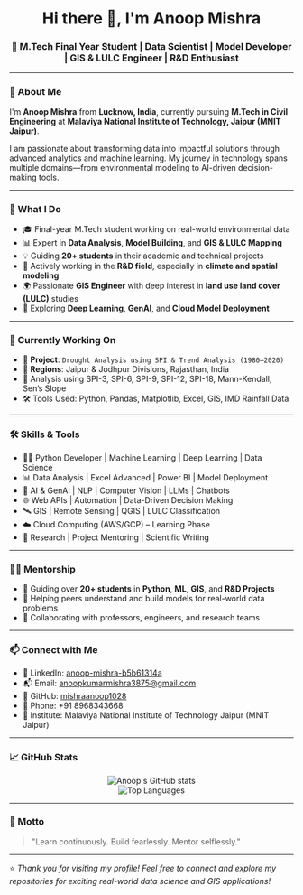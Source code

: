 <h1 align="center">Hi there 👋, I'm Anoop Mishra</h1>
<h3 align="center">
🚀 M.Tech Final Year Student | Data Scientist | Model Developer | GIS & LULC Engineer | R&D Enthusiast
</h3>

---

### 📍 About Me

I'm **Anoop Mishra** from **Lucknow, India**, currently pursuing **M.Tech in Civil Engineering** at **Malaviya National Institute of Technology, Jaipur (MNIT Jaipur)**.

I am passionate about transforming data into impactful solutions through advanced analytics and machine learning. My journey in technology spans multiple domains—from environmental modeling to AI-driven decision-making tools.

---

### 🧠 What I Do

- 🎓 Final-year M.Tech student working on real-world environmental data
- 📊 Expert in **Data Analysis**, **Model Building**, and **GIS & LULC Mapping**
- 💡 Guiding **20+ students** in their academic and technical projects
- 🔭 Actively working in the **R&D field**, especially in **climate and spatial modeling**
- 🌍 Passionate **GIS Engineer** with deep interest in **land use land cover (LULC)** studies
- 🚀 Exploring **Deep Learning**, **GenAI**, and **Cloud Model Deployment**

---

### 💼 Currently Working On

- 📌 **Project**: `Drought Analysis using SPI & Trend Analysis (1980–2020)`
- 📍 **Regions**: Jaipur & Jodhpur Divisions, Rajasthan, India
- 🧪 Analysis using SPI-3, SPI-6, SPI-9, SPI-12, SPI-18, Mann-Kendall, Sen’s Slope
- 🛠 Tools Used: Python, Pandas, Matplotlib, Excel, GIS, IMD Rainfall Data

---

### 🛠️ Skills & Tools

- 👨‍💻 Python Developer | Machine Learning | Deep Learning | Data Science
- 📊 Data Analysis | Excel Advanced | Power BI | Model Deployment
- 🧠 AI & GenAI | NLP | Computer Vision | LLMs | Chatbots
- 🌐 Web APIs | Automation | Data-Driven Decision Making
- 🛰️ GIS | Remote Sensing | QGIS | LULC Classification
- ☁️ Cloud Computing (AWS/GCP) – Learning Phase
- 🧪 Research | Project Mentoring | Scientific Writing

---

### 👨‍🏫 Mentorship

- 👥 Guiding over **20+ students** in **Python**, **ML**, **GIS**, and **R&D Projects**
- 🧩 Helping peers understand and build models for real-world data problems
- 🔗 Collaborating with professors, engineers, and research teams

---

### 📫 Connect with Me

- 🔗 LinkedIn: [anoop-mishra-b5b61314a](https://www.linkedin.com/in/anoop-mishra-b5b61314a/)
- 📬 Email: anoopkumarmishra3875@gmail.com
- 🐙 GitHub: [mishraanoop1028](https://github.com/mishraanoop1028)
- 📱 Phone: +91 8968343668
- 🏫 Institute: Malaviya National Institute of Technology Jaipur (MNIT Jaipur)

---

### 📈 GitHub Stats

<p align="center">
  <img src="https://github-readme-stats.vercel.app/api?username=mishraanoop1028&show_icons=true&theme=radical" alt="Anoop's GitHub stats" />
  <br />
  <img src="https://github-readme-stats.vercel.app/api/top-langs/?username=mishraanoop1028&layout=compact&theme=radical" alt="Top Languages" />
</p>

---

### 🌟 Motto

> "Learn continuously. Build fearlessly. Mentor selflessly."

---

⭐ *Thank you for visiting my profile! Feel free to connect and explore my repositories for exciting real-world data science and GIS applications!*
